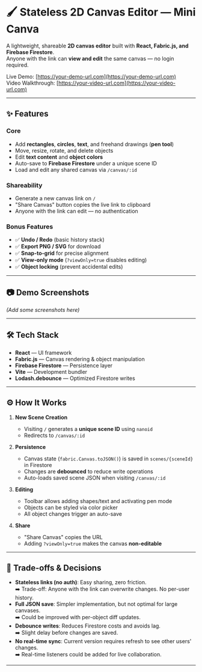 # 🖌️ Stateless 2D Canvas Editor — Mini Canva

A lightweight, shareable **2D canvas editor** built with **React, Fabric.js, and Firebase Firestore**.  
Anyone with the link can **view and edit** the same canvas — no login required.

Live Demo: [https://your-demo-url.com](https://your-demo-url.com)  
Video Walkthrough: [https://your-video-url.com](https://your-video-url.com)

---

## ✨ Features

### **Core**
- Add **rectangles**, **circles**, **text**, and freehand drawings (**pen tool**)
- Move, resize, rotate, and delete objects
- Edit **text content** and **object colors**
- Auto-save to **Firebase Firestore** under a unique scene ID
- Load and edit any shared canvas via `/canvas/:id`

### **Shareability**
- Generate a new canvas link on `/`
- "Share Canvas" button copies the live link to clipboard
- Anyone with the link can edit — no authentication

### **Bonus Features**
- ✅ **Undo / Redo** (basic history stack)
- ✅ **Export PNG / SVG** for download
- ✅ **Snap-to-grid** for precise alignment
- ✅ **View-only mode** (`?viewOnly=true` disables editing)
- ✅ **Object locking** (prevent accidental edits)

---

## 📷 Demo Screenshots
*(Add some screenshots here)*

---

## 🛠 Tech Stack
- **React** — UI framework
- **Fabric.js** — Canvas rendering & object manipulation
- **Firebase Firestore** — Persistence layer
- **Vite** — Development bundler
- **Lodash.debounce** — Optimized Firestore writes

---


## ⚙️ How It Works
1. **New Scene Creation**
   - Visiting `/` generates a **unique scene ID** using `nanoid`
   - Redirects to `/canvas/:id`

2. **Persistence**
   - Canvas state (`fabric.Canvas.toJSON()`) is saved in `scenes/{sceneId}` in Firestore
   - Changes are **debounced** to reduce write operations
   - Auto-loads saved scene JSON when visiting `/canvas/:id`

3. **Editing**
   - Toolbar allows adding shapes/text and activating pen mode
   - Objects can be styled via color picker
   - All object changes trigger an auto-save

4. **Share**
   - "Share Canvas" copies the URL
   - Adding `?viewOnly=true` makes the canvas **non-editable**

---

## 🧠 Trade-offs & Decisions
- **Stateless links (no auth)**: Easy sharing, zero friction.  
  ➡️ Trade-off: Anyone with the link can overwrite changes. No per-user history.
- **Full JSON save**: Simpler implementation, but not optimal for large canvases.  
  ➡️ Could be improved with per-object diff updates.
- **Debounce writes**: Reduces Firestore costs and avoids lag.  
  ➡️ Slight delay before changes are saved.
- **No real-time sync**: Current version requires refresh to see other users' changes.  
  ➡️ Real-time listeners could be added for live collaboration.

---
